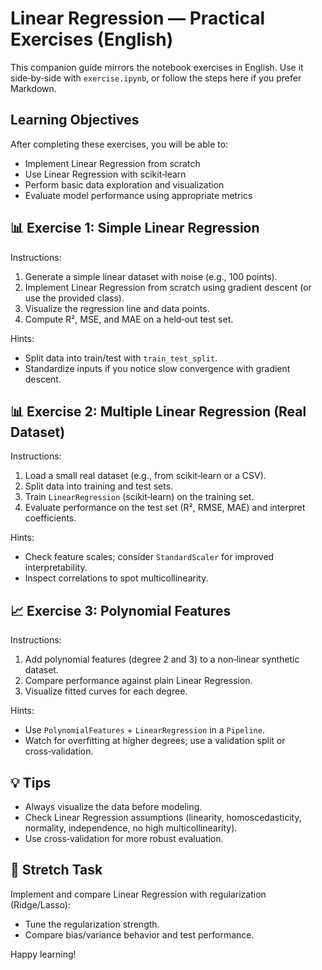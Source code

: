 # Linear Regression — Practical Exercises (English)

This companion guide mirrors the notebook exercises in English. Use it side‑by‑side with `exercise.ipynb`, or follow the steps here if you prefer Markdown.

## Learning Objectives
After completing these exercises, you will be able to:
- Implement Linear Regression from scratch
- Use Linear Regression with scikit‑learn
- Perform basic data exploration and visualization
- Evaluate model performance using appropriate metrics

## 📊 Exercise 1: Simple Linear Regression
Instructions:
1. Generate a simple linear dataset with noise (e.g., 100 points).
2. Implement Linear Regression from scratch using gradient descent (or use the provided class).
3. Visualize the regression line and data points.
4. Compute R², MSE, and MAE on a held‑out test set.

Hints:
- Split data into train/test with `train_test_split`.
- Standardize inputs if you notice slow convergence with gradient descent.

## 📊 Exercise 2: Multiple Linear Regression (Real Dataset)
Instructions:
1. Load a small real dataset (e.g., from scikit‑learn or a CSV).
2. Split data into training and test sets.
3. Train `LinearRegression` (scikit‑learn) on the training set.
4. Evaluate performance on the test set (R², RMSE, MAE) and interpret coefficients.

Hints:
- Check feature scales; consider `StandardScaler` for improved interpretability.
- Inspect correlations to spot multicollinearity.

## 📈 Exercise 3: Polynomial Features
Instructions:
1. Add polynomial features (degree 2 and 3) to a non‑linear synthetic dataset.
2. Compare performance against plain Linear Regression.
3. Visualize fitted curves for each degree.

Hints:
- Use `PolynomialFeatures` + `LinearRegression` in a `Pipeline`.
- Watch for overfitting at higher degrees; use a validation split or cross‑validation.

## 💡 Tips
- Always visualize the data before modeling.
- Check Linear Regression assumptions (linearity, homoscedasticity, normality, independence, no high multicollinearity).
- Use cross‑validation for more robust evaluation.

## 🧪 Stretch Task
Implement and compare Linear Regression with regularization (Ridge/Lasso):
- Tune the regularization strength.
- Compare bias/variance behavior and test performance.

Happy learning!
